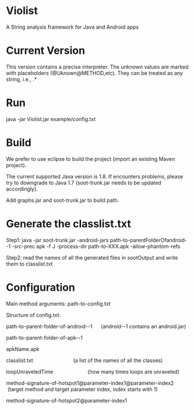 # Violist
A String analysis framework for Java and Android apps

# Current Version
This version contains a precise interpreter. The unknown values are marked with placeholders (@Uknown@METHOD,etc). They can be treated as any string, i.e., .*

# Run
java -jar Violist.jar example/config.txt

# Build
We prefer to use eclipse to build the project (import an existing Maven project).

The current supported Java version is 1.8. If encounters problems, please try to downgrade to Java 1.7 (soot-trunk.jar needs to be updated accordingly).

Add graphs.jar and soot-trunk.jar to build path.

# Generate the classlist.txt
Step1: java -jar soot-trunk.jar -android-jars path-to-parentFolderOfandroid--1 -src-prec apk -f J -process-dir path-to-XXX.apk -allow-phantom-refs

Step2: read the names of all the generated files in sootOutput and write them to classlist.txt

# Configuration
Main method arguments: path-to-config.txt

Structure of config.txt:

path-to-parent-folder-of-android--1      (android--1 contains an android.jar)

path-to-parent-folder-of-apk--1 

apkName.apk

classlist.txt                            (a list of the names of all the classes)

loopUnraveledTime                        (how many times loops are unraveled)

method-signature-of-hotspot1@parameter-index1@parameter-index2      (target method and target parameter index, index starts with 1)

method-signature-of-hotspot2@parameter-index1
